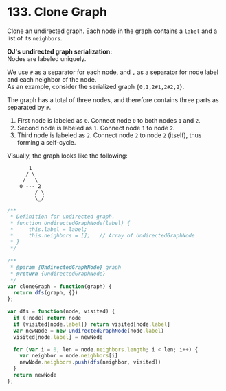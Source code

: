 # 133. Clone Graph

Clone an undirected graph. Each node in the graph contains a `label` and a list of its `neighbors`.


**OJ's undirected graph serialization:**  
Nodes are labeled uniquely.

We use `#` as a separator for each node, and `,` as a separator for node label and each neighbor of the node.  
As an example, consider the serialized graph `{0,1,2#1,2#2,2}`.  

The graph has a total of three nodes, and therefore contains three parts as separated by `#`.

1. First node is labeled as `0`. Connect node `0` to both nodes `1` and `2`.
2. Second node is labeled as `1`. Connect node `1` to node `2`.
3. Third node is labeled as `2`. Connect node `2` to node `2` (itself), thus forming a self-cycle.

Visually, the graph looks like the following:

```
       1
      / \
     /   \
    0 --- 2
         / \
         \_/
```

```javascript
/**
 * Definition for undirected graph.
 * function UndirectedGraphNode(label) {
 *     this.label = label;
 *     this.neighbors = [];   // Array of UndirectedGraphNode
 * }
 */

/**
 * @param {UndirectedGraphNode} graph
 * @return {UndirectedGraphNode}
 */
var cloneGraph = function(graph) {
  return dfs(graph, {})
};

var dfs = function(node, visited) {
  if (!node) return node
  if (visited[node.label]) return visited[node.label]
  var newNode = new UndirectedGraphNode(node.label)
  visited[node.label] = newNode

  for (var i = 0, len = node.neighbors.length; i < len; i++) {
    var neighbor = node.neighbors[i]    
    newNode.neighbors.push(dfs(neighbor, visited))
  }
  return newNode
};
```
